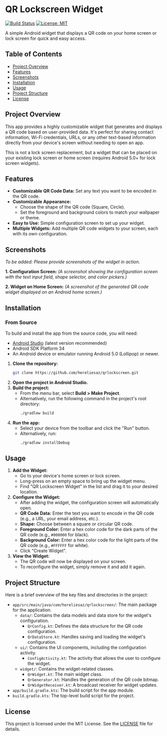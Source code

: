 # QR Lockscreen Widget

[![Build Status](https://img.shields.io/badge/build-passing-brightgreen)](https://github.com/hereliesaz/qrlockscreen/actions)
[![License: MIT](https://img.shields.io/badge/License-MIT-yellow.svg)](https://opensource.org/licenses/MIT)

A simple Android widget that displays a QR code on your home screen or lock screen for quick and easy access.

## Table of Contents

- [Project Overview](#project-overview)
- [Features](#features)
- [Screenshots](#screenshots)
- [Installation](#installation)
- [Usage](#usage)
- [Project Structure](#project-structure)
- [License](#license)

## Project Overview

This app provides a highly customizable widget that generates and displays a QR code based on user-provided data. It's perfect for sharing contact information, Wi-Fi credentials, URLs, or any other text-based information directly from your device's screen without needing to open an app.

This is not a lock screen replacement, but a widget that can be placed on your existing lock screen or home screen (requires Android 5.0+ for lock screen widgets).

## Features

*   **Customizable QR Code Data:** Set any text you want to be encoded in the QR code.
*   **Customizable Appearance:**
    *   Choose the shape of the QR code (Square, Circle).
    *   Set the foreground and background colors to match your wallpaper or theme.
*   **Easy to Use:** Simple configuration screen to set up your widget.
*   **Multiple Widgets:** Add multiple QR code widgets to your screen, each with its own configuration.

## Screenshots

*To be added: Please provide screenshots of the widget in action.*

**1. Configuration Screen:**
*(A screenshot showing the configuration screen with the text input field, shape selector, and color pickers.)*

**2. Widget on Home Screen:**
*(A screenshot of the generated QR code widget displayed on an Android home screen.)*

## Installation

### From Source

To build and install the app from the source code, you will need:

*   [Android Studio](https://developer.android.com/studio) (latest version recommended)
*   Android SDK Platform 34
*   An Android device or emulator running Android 5.0 (Lollipop) or newer.

1.  **Clone the repository:**
    ```bash
    git clone https://github.com/hereliesaz/qrlockscreen.git
    ```
2.  **Open the project in Android Studio.**
3.  **Build the project:**
    *   From the menu bar, select **Build > Make Project**.
    *   Alternatively, run the following command in the project's root directory:
        ```bash
        ./gradlew build
        ```
4.  **Run the app:**
    *   Select your device from the toolbar and click the "Run" button.
    *   Alternatively, run:
        ```bash
        ./gradlew installDebug
        ```

## Usage

1.  **Add the Widget:**
    *   Go to your device's home screen or lock screen.
    *   Long-press on an empty space to bring up the widget menu.
    *   Find "QR Lockscreen Widget" in the list and drag it to your desired location.
2.  **Configure the Widget:**
    *   After adding the widget, the configuration screen will automatically open.
    *   **QR Code Data:** Enter the text you want to encode in the QR code (e.g., a URL, your email address, etc.).
    *   **Shape:** Choose between a square or circular QR code.
    *   **Foreground Color:** Enter a hex color code for the dark parts of the QR code (e.g., `#000000` for black).
    *   **Background Color:** Enter a hex color code for the light parts of the QR code (e.g., `#FFFFFF` for white).
    *   Click "Create Widget".
3.  **View the Widget:**
    *   The QR code will now be displayed on your screen.
    *   To reconfigure the widget, simply remove it and add it again.

## Project Structure

Here is a brief overview of the key files and directories in the project:

*   `app/src/main/java/com/hereliesaz/qrlockscreen/`: The main package for the application.
    *   `data/`: Contains the data models and data store for the widget's configuration.
        *   `QrConfig.kt`: Defines the data structure for the QR code configuration.
        *   `QrDataStore.kt`: Handles saving and loading the widget's configuration.
    *   `ui/`: Contains the UI components, including the configuration activity.
        *   `ConfigActivity.kt`: The activity that allows the user to configure the widget.
    *   `widget/`: Contains the widget-related classes.
        *   `QrWidget.kt`: The main widget class.
        *   `QrGenerator.kt`: Handles the generation of the QR code bitmap.
        *   `QrWidgetReceiver.kt`: A broadcast receiver for widget updates.
*   `app/build.gradle.kts`: The build script for the app module.
*   `build.gradle.kts`: The top-level build script for the project.

## License

This project is licensed under the MIT License. See the [LICENSE](LICENSE) file for details.

